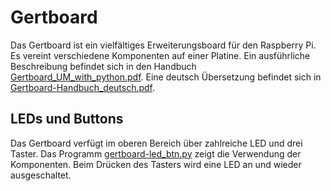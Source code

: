 Gertboard
=========

Das Gertboard ist ein vielfältiges Erweiterungsboard für den Raspberry
Pi. Es vereint verschiedene Komponenten auf einer Platine. Ein
ausführliche Beschreibung befindet sich in den
Handbuch
[Gertboard_UM_with_python.pdf](doc/Gertboard_UM_with_python.pdf). Eine
deutsch Übersetzung befindet sich in
[Gertboard-Handbuch_deutsch.pdf](doc/Gertboard-Handbuch_deutsch.pdf).

LEDs und Buttons
----------------

Das Gertboard verfügt im oberen Bereich über zahlreiche LED und drei
Taster. Das Programm [gertboard-led_btn.py](gertboard-led_btn.py)
zeigt die Verwendung der Komponenten. Beim Drücken des Tasters wird
eine LED an und wieder ausgeschaltet.
